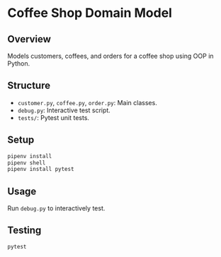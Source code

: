 # Coffee Shop Domain Model

## Overview
Models customers, coffees, and orders for a coffee shop using OOP in Python.

## Structure
- `customer.py`, `coffee.py`, `order.py`: Main classes.
- `debug.py`: Interactive test script.
- `tests/`: Pytest unit tests.

## Setup
```bash
pipenv install
pipenv shell
pipenv install pytest
```

## Usage
Run `debug.py` to interactively test.

## Testing
```bash
pytest
```